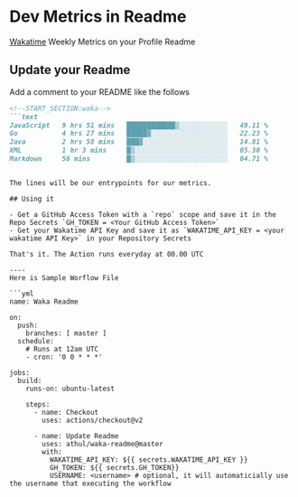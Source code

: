 # Dev Metrics in Readme

[Wakatime](https://wakatime.com) Weekly Metrics on your Profile Readme

## Update your Readme

Add a comment to your README like the follows

```md
<!--START_SECTION:waka-->
```text
JavaScript   9 hrs 51 mins   ████████████▒░░░░░░░░░░░░   49.11 % 
Go           4 hrs 27 mins   █████▓░░░░░░░░░░░░░░░░░░░   22.23 % 
Java         2 hrs 58 mins   ███▓░░░░░░░░░░░░░░░░░░░░░   14.81 % 
XML          1 hr 3 mins     █▒░░░░░░░░░░░░░░░░░░░░░░░   05.30 % 
Markdown     56 mins         █▒░░░░░░░░░░░░░░░░░░░░░░░   04.71 % 
```
<!--END_SECTION:waka-->
```

The lines will be our entrypoints for our metrics.

## Using it

- Get a GitHub Access Token with a `repo` scope and save it in the Repo Secrets `GH_TOKEN = <Your GitHub Access Token>`
- Get your Wakatime API Key and save it as `WAKATIME_API_KEY = <your wakatime API Key>` in your Repository Secrets

That's it. The Action runs everyday at 00.00 UTC

----
Here is Sample Worflow File

```yml
name: Waka Readme

on:
  push:
    branches: [ master ]
  schedule:
    # Runs at 12am UTC
    - cron: '0 0 * * *'

jobs:
  build:
    runs-on: ubuntu-latest
    
    steps:
      - name: Checkout
        uses: actions/checkout@v2
      
      - name: Update Readme
        uses: athul/waka-readme@master
        with:
          WAKATIME_API_KEY: ${{ secrets.WAKATIME_API_KEY }}
          GH_TOKEN: ${{ secrets.GH_TOKEN}}
          USERNAME: <username> # optional, it will automaticially use the username that executing the workflow
```
